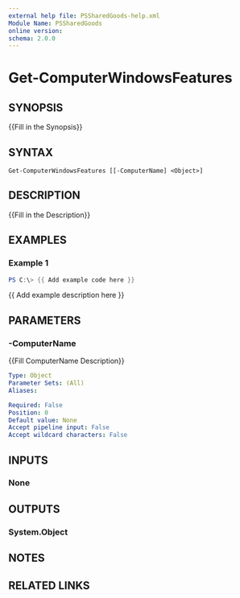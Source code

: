 ```yaml
---
external help file: PSSharedGoods-help.xml
Module Name: PSSharedGoods
online version:
schema: 2.0.0
---
```


# Get-ComputerWindowsFeatures

## SYNOPSIS
{{Fill in the Synopsis}}

## SYNTAX

```
Get-ComputerWindowsFeatures [[-ComputerName] <Object>]
```

## DESCRIPTION
{{Fill in the Description}}

## EXAMPLES

### Example 1
```powershell
PS C:\> {{ Add example code here }}
```

{{ Add example description here }}

## PARAMETERS

### -ComputerName
{{Fill ComputerName Description}}

```yaml
Type: Object
Parameter Sets: (All)
Aliases:

Required: False
Position: 0
Default value: None
Accept pipeline input: False
Accept wildcard characters: False
```

## INPUTS

### None

## OUTPUTS

### System.Object
## NOTES

## RELATED LINKS
